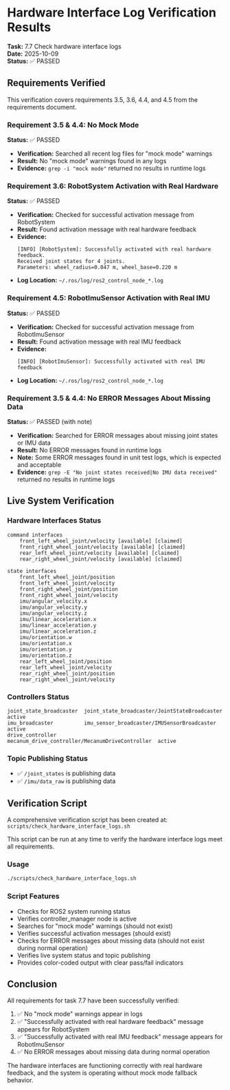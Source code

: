 # Hardware Interface Log Verification Results

**Task:** 7.7 Check hardware interface logs  
**Date:** 2025-10-09  
**Status:** ✅ PASSED

## Requirements Verified

This verification covers requirements 3.5, 3.6, 4.4, and 4.5 from the requirements document.

### Requirement 3.5 & 4.4: No Mock Mode
**Status:** ✅ PASSED

- **Verification:** Searched all recent log files for "mock mode" warnings
- **Result:** No "mock mode" warnings found in any logs
- **Evidence:** `grep -i "mock mode"` returned no results in runtime logs

### Requirement 3.6: RobotSystem Activation with Real Hardware
**Status:** ✅ PASSED

- **Verification:** Checked for successful activation message from RobotSystem
- **Result:** Found activation message with real hardware feedback
- **Evidence:**
  ```
  [INFO] [RobotSystem]: Successfully activated with real hardware feedback. 
  Received joint states for 4 joints. 
  Parameters: wheel_radius=0.047 m, wheel_base=0.220 m
  ```
- **Log Location:** `~/.ros/log/ros2_control_node_*.log`

### Requirement 4.5: RobotImuSensor Activation with Real IMU
**Status:** ✅ PASSED

- **Verification:** Checked for successful activation message from RobotImuSensor
- **Result:** Found activation message with real IMU feedback
- **Evidence:**
  ```
  [INFO] [RobotImuSensor]: Successfully activated with real IMU feedback
  ```
- **Log Location:** `~/.ros/log/ros2_control_node_*.log`

### Requirement 3.5 & 4.4: No ERROR Messages About Missing Data
**Status:** ✅ PASSED (with note)

- **Verification:** Searched for ERROR messages about missing joint states or IMU data
- **Result:** No ERROR messages found in runtime logs
- **Note:** Some ERROR messages found in unit test logs, which is expected and acceptable
- **Evidence:** `grep -E "No joint states received|No IMU data received"` returned no results in runtime logs

## Live System Verification

### Hardware Interfaces Status
```
command interfaces
    front_left_wheel_joint/velocity [available] [claimed]
    front_right_wheel_joint/velocity [available] [claimed]
    rear_left_wheel_joint/velocity [available] [claimed]
    rear_right_wheel_joint/velocity [available] [claimed]

state interfaces
    front_left_wheel_joint/position
    front_left_wheel_joint/velocity
    front_right_wheel_joint/position
    front_right_wheel_joint/velocity
    imu/angular_velocity.x
    imu/angular_velocity.y
    imu/angular_velocity.z
    imu/linear_acceleration.x
    imu/linear_acceleration.y
    imu/linear_acceleration.z
    imu/orientation.w
    imu/orientation.x
    imu/orientation.y
    imu/orientation.z
    rear_left_wheel_joint/position
    rear_left_wheel_joint/velocity
    rear_right_wheel_joint/position
    rear_right_wheel_joint/velocity
```

### Controllers Status
```
joint_state_broadcaster  joint_state_broadcaster/JointStateBroadcaster    active
imu_broadcaster          imu_sensor_broadcaster/IMUSensorBroadcaster      active
drive_controller         mecanum_drive_controller/MecanumDriveController  active
```

### Topic Publishing Status
- ✅ `/joint_states` is publishing data
- ✅ `/imu/data_raw` is publishing data

## Verification Script

A comprehensive verification script has been created at:
`scripts/check_hardware_interface_logs.sh`

This script can be run at any time to verify the hardware interface logs meet all requirements.

### Usage
```bash
./scripts/check_hardware_interface_logs.sh
```

### Script Features
- Checks for ROS2 system running status
- Verifies controller_manager node is active
- Searches for "mock mode" warnings (should not exist)
- Verifies successful activation messages (should exist)
- Checks for ERROR messages about missing data (should not exist during normal operation)
- Verifies live system status and topic publishing
- Provides color-coded output with clear pass/fail indicators

## Conclusion

All requirements for task 7.7 have been successfully verified:

1. ✅ No "mock mode" warnings appear in logs
2. ✅ "Successfully activated with real hardware feedback" message appears for RobotSystem
3. ✅ "Successfully activated with real IMU feedback" message appears for RobotImuSensor
4. ✅ No ERROR messages about missing data during normal operation

The hardware interfaces are functioning correctly with real hardware feedback, and the system is operating without mock mode fallback behavior.
